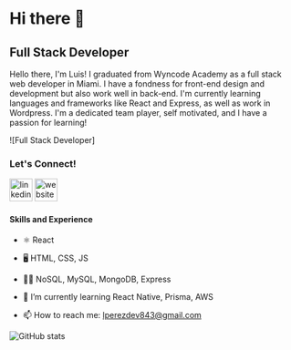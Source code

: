 # Hi there 👋

## Full Stack Developer

Hello there, I'm Luis! I graduated from Wyncode Academy as a full stack web developer in Miami. I have a fondness for front-end design and development but also work well in back-end. I'm currently learning languages and frameworks like React and Express, as well as work in Wordpress. I'm a dedicated team player, self motivated, and I have a passion for learning! 

![Full Stack Developer]

### Let's Connect! 
[<img src='https://cdn.jsdelivr.net/npm/simple-icons@3.0.1/icons/linkedin.svg' alt='linkedin' height='40'>](https://www.linkedin.com/in/luis-perez-b72069137/)  [<img src='https://cdn.jsdelivr.net/npm/simple-icons@3.0.1/icons/icloud.svg' alt='website' height='40'>](https://luperez.dev/)  

#### Skills and Experience
- ⚛️ React
- 🖥️ HTML, CSS, JS
- 👨‍💻 NoSQL, MySQL, MongoDB, Express

- 🌱 I’m currently learning React Native, Prisma, AWS 
- 📫 How to reach me: lperezdev843@gmail.com 

![GitHub stats](https://github-readme-stats.vercel.app/api?username=LEPII&show_icons=true)  




